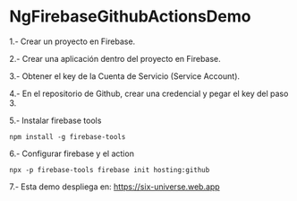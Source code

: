 # NgFirebaseGithubActionsDemo

1.- Crear un proyecto en Firebase.

2.- Crear una aplicación dentro del proyecto en Firebase.

3.- Obtener el key de la Cuenta de Servicio (Service Account).

4.- En el repositorio de Github, crear una credencial y pegar el key del paso 3.

5.- Instalar firebase tools

```npm install -g firebase-tools```

6.- Configurar firebase y el action

```npx -p firebase-tools firebase init hosting:github```

7.- Esta demo despliega en: https://six-universe.web.app